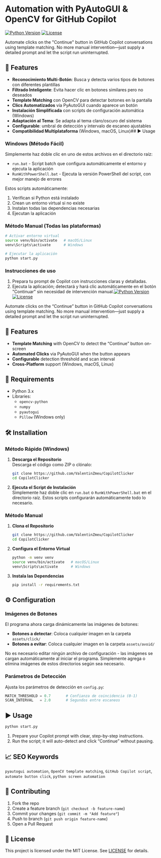 # Automation with PyAutoGUI & OpenCV for GitHub Copilot

[![Python Version](https://img.shields.io/badge/python-3.x-blue)](https://www.python.org/) [![License](https://img.shields.io/badge/license-MIT-green)](#license)

Automate clicks on the "Continue" button in GitHub Copilot conversations using template matching. No more manual intervention—just supply a detailed prompt and let the script run uninterrupted.

## 🚀 Features

- **Reconocimiento Multi-Botón**: Busca y detecta varios tipos de botones con diferentes plantillas
- **Filtrado Inteligente**: Evita hacer clic en botones similares pero no deseados
- **Template Matching** con OpenCV para detectar botones en la pantalla
- **Clics Automatizados** vía PyAutoGUI cuando aparece un botón
- **Instalación Simplificada** con scripts de configuración automática (Windows)
- **Adaptación al Tema**: Se adapta al tema claro/oscuro del sistema
- **Configurable**: umbral de detección y intervalo de escaneo ajustables
- **Compatibilidad Multiplataforma** (Windows, macOS, Linux)## ▶️ Usage

### Windows (Método Fácil)

Simplemente haz doble clic en uno de estos archivos en el directorio raíz:

- `run.bat` - Script batch que configura automáticamente el entorno y ejecuta la aplicación
- `RunWithPowerShell.bat` - Ejecuta la versión PowerShell del script, con mejor manejo de errores

Estos scripts automáticamente:

1. Verifican si Python está instalado
2. Crean un entorno virtual si no existe
3. Instalan todas las dependencias necesarias
4. Ejecutan la aplicación

### Método Manual (Todas las plataformas)

```bash
# Activar entorno virtual
source venv/bin/activate   # macOS/Linux
venv\Scripts\activate      # Windows

# Ejecutar la aplicación
python start.py
```

### Instrucciones de uso

1. Prepara tu prompt de Copilot con instrucciones claras y detalladas.
2. Ejecuta la aplicación; detectará y hará clic automáticamente en el botón "Continuar" sin necesidad de intervención manual.[![Python Version](https://img.shields.io/badge/python-3.x-blue)](https://www.python.org/) [![License](https://img.shields.io/badge/license-MIT-green)](#license)

Automate clicks on the “Continue” button in GitHub Copilot conversations using template matching. No more manual intervention—just supply a detailed prompt and let the script run uninterrupted.

## 🚀 Features

- **Template Matching** with OpenCV to detect the “Continue” button on-screen
- **Automated Clicks** via PyAutoGUI when the button appears
- **Configurable** detection threshold and scan interval
- **Cross-Platform** support (Windows, macOS, Linux)

## 🔧 Requirements

- Python 3.x
- Libraries:
  - `opencv-python`
  - `numpy`
  - `pyautogui`
  - `Pillow` (Windows only)

## 🛠️ Installation

### Método Rápido (Windows)

1. **Descarga el Repositorio**  
   Descarga el código como ZIP o clónalo:

   ```bash
   git clone https://github.com/ValentinZmeu/CopilotClicker
   cd CopilotClicker
   ```

2. **Ejecuta el Script de Instalación**  
   Simplemente haz doble clic en `run.bat` o `RunWithPowerShell.bat` en el directorio raíz.
   Estos scripts configurarán automáticamente todo lo necesario.

### Método Manual

1. **Clona el Repositorio**

   ```bash
   git clone https://github.com/ValentinZmeu/CopilotClicker
   cd CopilotClicker
   ```

2. **Configura el Entorno Virtual**

   ```bash
   python -m venv venv
   source venv/bin/activate   # macOS/Linux
   venv\Scripts\activate      # Windows
   ```

3. **Instala las Dependencias**
   ```bash
   pip install -r requirements.txt
   ```

## ⚙️ Configuration

### Imágenes de Botones

El programa ahora carga dinámicamente las imágenes de botones:

- **Botones a detectar**: Coloca cualquier imagen en la carpeta `assets/click/`
- **Botones a evitar**: Coloca cualquier imagen en la carpeta `assets/avoid/`

No es necesario editar ningún archivo de configuración - las imágenes se cargan automáticamente al iniciar el programa. Simplemente agrega o elimina imágenes de estos directorios según sea necesario.

### Parámetros de Detección

Ajusta los parámetros de detección en `config.py`:

```python
MATCH_THRESHOLD = 0.7       # Confianza de coincidencia (0-1)
SCAN_INTERVAL   = 2.0       # Segundos entre escaneos
```

## ▶️ Usage

```bash
python start.py
```

1. Prepare your Copilot prompt with clear, step-by-step instructions.
2. Run the script; it will auto-detect and click “Continue” without pausing.

## 📈 SEO Keywords

`pyautogui automation`, `OpenCV template matching`, `GitHub Copilot script`, `automate button click`, `python screen automation`

## 🤝 Contributing

1. Fork the repo
2. Create a feature branch (`git checkout -b feature-name`)
3. Commit your changes (`git commit -m "Add feature"`)
4. Push to branch (`git push origin feature-name`)
5. Open a Pull Request

## 📝 License

This project is licensed under the MIT License. See [LICENSE](LICENSE) for details.

